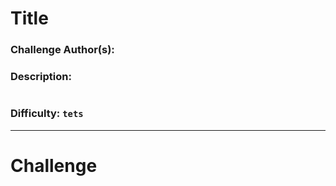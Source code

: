 # Title


### Challenge Author(s): 

### Description: 
   ```
   ```
### Difficulty: `tets`
---
# Challenge
